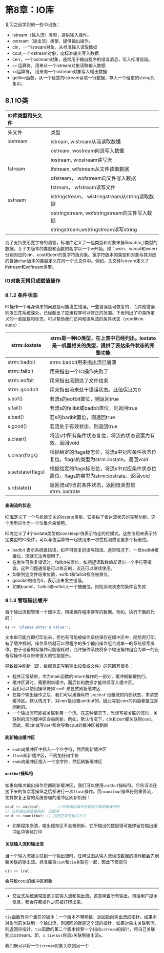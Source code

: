 # 第8章：IO库

复习之前学到的一些IO设施：

* istream（输入流）类型，提供输入操作。
* ostream（输出流）类型，提供输出操作。
* cin，一个istream对象，从标准输入读取数据
* cout,一个ostream对象，向标准输出写入数据
* cerr，一个ostream对象，通常用于输出程序的错误消息，写入标准错误。
* `>>` 运算符，用来从一个istream对象读取输入数据
* `<<`运算符， 用来向一个ostream对象写入输出数据
* getline函数，从一个给定的istream读取一行数据，存入一个给定的string对象中。

## 8.1 IO类

| IO库类型和头文件 |      |
| :--- | ---- |
| 头文件 |类型|
| iostream | istream, wistream从流读取数据 |
|      | ostream, wostream向流写入数据 |
|      | iostream, wiostream读写流 |
| fstream | ifstream, wifstream从文件读取数据 |
|      | ofstream， wofstream向文件写入数据 |
|      | fstream， wfstream读写文件 |
| sstream | istringstream， wistringstream从string读取数据 |
|      | ostringstream, wofstringstream向文件写入数据 |
|      | stringstream,wstringstream读写string |

为了支持使用宽字符的语言，标准库定义了一组类型和对象来操纵wchar_t类型的数据。关子夫版本的类型和函数的名字以一个w开始。如：wcin、wcout和wcerr分别对应的cin、cout和cerr的宽字符版对象。宽字符版本的类型和对象与其对应的普通char版本的类型定义在同一个头文件中。例如，头文件fstream定义了ifstream和wiftream类型。

### IO对象无拷贝或赋值操作

### 8.1.2  条件状态

IO操作一个与身俱来的问题是可能发生错误。一些错误是可恢复的，而其他错误则发生在系统深处，已经超出了应用程序可以修正的范围。下表列出了IO类所定义的一些函数和标志，可以帮助我们访问和操纵流的条件状态（condition state）：

| strm::iostate     | strm是一种IO类型，在上表中已经列出。iostate是一机器相关的类型，提供了表达条件状态的完整功能 |
| ----------------- | ------------------------------------------------------------ |
| strm::badbit      | strm::badbit用来指出流已崩溃                                 |
| strm::failbit     | 用来指出一个IO操作失败了                                     |
| strm::eofbit      | 用来指出流到达了文件结束                                     |
| strm::goodbit     | 用来指出流未处于错误状态。此值保证为0                        |
| s.eof()           | 若流s的eofbit置位，则返回true                                |
| s.fail()          | 若流s的failbit或badbit置位，则返回true                       |
| s.bad()           | 若s的badbit置位，则返回true                                  |
| s.good()          | 若流处于有效状态，则返回true                                 |
| s.clear()         | 将流s中所有条件状态复位，将流的状态设置为有效。返回void      |
| s.clear(flags)    | 根据给定的flags标志位，将流s中对应条件状态位复位。flags的类型为strm::iostate。返回void |
| s.setstate(flags) | 根据给定的flags标志位，将流s中对应条件状态位置位。flags的类型为strm::iostrate。返回void |
| s.rdstate()       | 返回流s的当前条件状态，返回值类型是strm::iostrate            |

#### 查询流的状态

IO库定义了一个与机器无关的iostate类型，它提供了表达流状态的完整功能。这个类型应作为一个位集合来使用。

IO库定义了4个iostate类型的constexpr值表示特定的位模式。这些值用来表示特定类型的IO条件，可以与位运算符一起使用来一次性检测或设置多个标志位。

* badbit 表示系统级错误，如不可恢复的读写错误。通常情况下，一旦badbit被置位，流就无法再使用了。
* 在发生可恢复错误时，failbit被置位，如期望读取数值却读出一个字符等错误。这种问题通常是可以修正的，流还可以继续使用。
* 如果到达文件结束位置，eofbit和failbit都会被置位。
* goodbit的值为0，表示流未发生错误。
* 如果badbit、failbit和eofbit人一个被置位，则检测流状态的条件会失败

### 8.1.3 管理输出缓冲

每个输出流都管理一个缓冲去，用来保存程序读写的数据。例如，执行下面的代码：

```cpp
os << "please enter a value:";
```

文本串可能立即打印出来，但也有可能被操作系统保存在缓冲区中，随后再打印。有了缓冲机制，操作系统就可以将程序的多个输出操作组合成单一的系统级写操作。由于设备的写操作可能很耗时，允许操作系统将多个输出操作组合为单一的设备写操作可以带来很大的性能提升。

导致缓冲刷新（即，数据真正写到输出设备或文件）的原因有很多：

* 程序正常结束，作为main函数的return操作的一部分，缓冲刷新被执行。
* 缓冲区满时，需要刷新缓冲，而后新的数据才能继续写入缓冲区。
* 我们可以使用操纵符如 `endl` 来显式刷新缓冲区
* 在每个输出操作之后，我们可以用操纵符 `unitbuf` 设置流的内部状态，来清空缓冲区。默认情况下，对cerr是设置unitbuf的，因此写到cerr的内容都是立即刷新的。
* 一个输出流可能被关联到另一个流。在这种情况下，当读写被关联的流时，关联到的流的缓冲区会被刷新。例如，默认情况下，cin和cerr都关联到cout。因此，都cin或写cerr都会导致cout的缓冲区被刷新

#### 刷新输出缓冲区

* `endl`向缓冲区中插入一个空字符，然后刷新缓冲区
* `flush`刷新缓冲区，不附加任何字符
* `ends`向缓冲区插入一个空字符，然后刷新缓冲区

#### `unitbuf`操纵符

如果向每次输出操作后都刷新缓冲区，我们可以使用`unitbuf`操纵符。它告诉流在接下来的每次写操纵之后都进行一次`flush`操作。而`nounitbuf`操纵符则重置流，使其恢复正常的系统管理的缓冲区刷新机制：

```cpp
cout << unitbuf;		//所有输出操作后都会立即刷新缓冲区
// 任何输出都直接刷新，无缓冲
cout << nounitbuf; // 回到正常的缓冲方式
```



* 如果程序崩溃，输出缓存区不会被刷新，它所输出的数据很可能停留在输出缓冲区中等待打印

#### 关联输入流和输出流

当一个输入流被关联到一个输出流时，任何试图从输入流读取数据的操作都会先刷新关联的输出流。标准库将`cout`和`cin`关联在一起，因此下面语句

```cpp
cin >> ival;
```

会导致cout的缓冲区刷新

---

* 交互式系统通常应该关联输入流和输出流。这意味着所有输出，包括用户提示信息，都会在都操作之前被打印出来。

---

`tie`函数有两个重在的版本：一个版本不带参数，返回指向输出流的指针。如果本对象当前关联到一个输出流，则返回的就是这个流的指针，如果对象未关联到流，则返回空指针。`tie`函数的第二个版本接受一个指向`ostream`的指针，将自己关联到此ostream。即，`x.tie(&o)`将流`x`关联到输出流`o`。

我们既可以将一个`istream`对象关联到另一个
